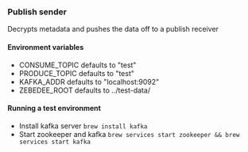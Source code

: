 ### Publish sender

Decrypts metadata and pushes the data off to a publish receiver

#### Environment variables
* CONSUME_TOPIC defaults to "test"
* PRODUCE_TOPIC defaults to "test"
* KAFKA_ADDR defaults to "localhost:9092"
* ZEBEDEE_ROOT defaults to ../test-data/

#### Running a test environment
* Install kafka server ```brew install kafka```
* Start zookeeper and kafka ```brew services start zookeeper && brew services start kafka```

